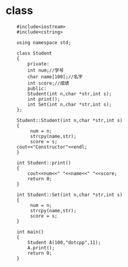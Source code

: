 # class

        #include<iostream>
        #include<cstring>
        
        using namespace std;
        
        class Student
        {
            private:
            int num;//学号
            char name[100];//名字
            int score;//成绩
            public:
            Student(int n,char *str,int s);
            int print();
            int Set(int n,char *str,int s);
        };
        
        Student::Student(int n,char *str,int s)
        {
             num = n;
             strcpy(name,str);
             score = s;
        cout<<"Constructor"<<endl;
        }
        
        int Student::print()
        {
            cout<<num<<" "<<name<<" "<<score;
            return 0;
        }
        
        int Student::Set(int n,char *str,int s)
        {
             num = n;
             strcpy(name,str);
             score = s;
        }
        
        int main()
        {
            Student A(100,"dotcpp",11);
            A.print();
            return 0;
        }
